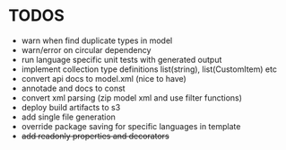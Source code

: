 TODOS
=========

* warn when find duplicate types in model
* warn/error on circular dependency
* run language specific unit tests with generated output
* implement collection type definitions list(string), list(CustomItem) etc
* convert api docs to model.xml (nice to have)
* annotade and docs to const
* convert xml parsing (zip model xml and use filter functions)
* deploy build artifacts to s3
* add single file generation
* override package saving for specific languages in template
* ~~add readonly properties and decorators~~